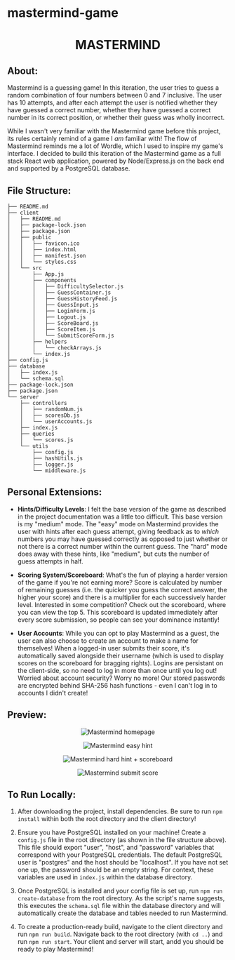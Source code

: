 # mastermind-game
<p align="center">
  <h1 align="center">MASTERMIND</h1>
</p>

## About:
Mastermind is a guessing game! In this iteration, the user tries to guess a random combination of four numbers between 0 and 7 inclusive. The user has 10 attempts, and after each attempt the user is notified whether they have guessed a correct number, whether they have guessed a correct number in its correct position, or whether their guess was wholly incorrect.

While I wasn't very familiar with the Mastermind game before this project, its rules certainly remind of a game I *am* familiar with! The flow of Mastermind reminds me a lot of Wordle, which I used to inspire my game's interface. I decided to build this iteration of the Mastermind game as a full stack React web application, powered by Node/Express.js on the back end and supported by a PostgreSQL database.

## File Structure:
```
├── README.md
├── client
│   ├── README.md
│   ├── package-lock.json
│   ├── package.json
│   ├── public
│   │   ├── favicon.ico
│   │   ├── index.html
│   │   ├── manifest.json
│   │   └── styles.css
│   └── src
│       ├── App.js
│       ├── components
│       │   ├── DifficultySelector.js
│       │   ├── GuessContainer.js
│       │   ├── GuessHistoryFeed.js
│       │   ├── GuessInput.js
│       │   ├── LoginForm.js
│       │   ├── Logout.js
│       │   ├── ScoreBoard.js
│       │   ├── ScoreItem.js
│       │   └── SubmitScoreForm.js
│       ├── helpers
│       │   └── checkArrays.js
│       └── index.js
├── config.js
├── database
│   ├── index.js
│   └── schema.sql
├── package-lock.json
├── package.json
└── server
    ├── controllers
    │   ├── randomNum.js
    │   ├── scoresDb.js
    │   └── userAccounts.js
    ├── index.js
    ├── queries
    │   └── scores.js
    └── utils
        ├── config.js
        ├── hashUtils.js
        ├── logger.js
        └── middleware.js
```
## Personal Extensions:
- __Hints/Difficulty Levels__: I felt the base version of the game as described in the project documentation was a little too difficult. This base version is my "medium" mode. The "easy" mode on Mastermind provides the user with hints after each guess attempt, giving feedback as to *which* numbers you may have guessed correctly as opposed to just whether or not there is a correct number within the current guess. The "hard" mode does away with these hints, like "medium", but cuts the number of guess attempts in half.

- __Scoring System/Scoreboard__: What's the fun of playing a harder version of the game if you're not earning more? Score is calculated by number of remaining guesses (i.e. the quicker you guess the correct answer, the higher your score) and there is a multiplier for each successively harder level. Interested in some competition? Check out the scoreboard, where you can view the top 5. This scoreboard is updated immediately after every score submission, so people can see your dominance instantly!

- __User Accounts__: While you can opt to play Mastermind as a guest, the user can also choose to create an account to make a name for themselves! When a logged-in user submits their score, it's automatically saved alongside their username (which is used to display scores on the scoreboard for bragging rights). Logins are persistant on the client-side, so no need to log in more than once until you log out! Worried about account security? Worry no more! Our stored passwords are encrypted behind SHA-256 hash functions - even I can't log in to accounts I didn't create!

## Preview:

<p align="center">
  <img src="https://i.imgur.com/FImclCe.png" alt="Mastermind homepage" />
</p>
<p align="center">
  <img src="https://i.imgur.com/yShkUoL.png" alt="Mastermind easy hint" />
</p>
<p align="center">
  <img src="https://i.imgur.com/tuIjGLP.png" alt="Mastermind hard hint + scoreboard" />
</p>
<p align="center">
  <img src="https://i.imgur.com/fbRjYgh.png" alt="Mastermind submit score" />
</p>





## To Run Locally:
1) After downloading the project, install dependencies. Be sure to run `npm install` within both the root directory and the client directory!

2) Ensure you have PostgreSQL installed on your machine! Create a `config.js` file in the root directory (as shown in the file structure above). This file should export "user", "host", and "password" variables that correspond with your PostgreSQL credentials. The default PostgreSQL user is "postgres" and the host should be "localhost". If you have not set one up, the password should be an empty string. For context, these variables are used in `index.js` within the database directory.

3) Once PostgreSQL is installed and your config file is set up, run `npm run create-database` from the root directory. As the script's name suggests, this executes the `schema.sql` file within the database directory and will automatically create the database and tables needed to run Mastermind.

4) To create a production-ready build, navigate to the client directory and run `npm run build`. Navigate back to the root directory (with `cd ..`) and run `npm run start`. Your client and server will start, andd you should be ready to play Mastermind!